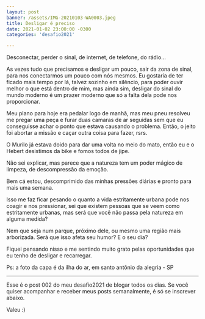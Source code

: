 ```yaml
---
layout: post
banner: /assets/IMG-20210103-WA0003.jpeg
title: Desligar é preciso
date: 2021-01-02 23:00:00 -0300
categories: 'desafio2021'

---
```

Desconectar, perder o sinal, de internet, de telefone, do rádio...

As vezes tudo que precisamos e desligar um pouco, sair da zona de sinal, para nos conectarmos um pouco com nós mesmos. Eu gostaria de ter ficado mais tempo por lá, talvez sozinho em silêncio, para poder ouvir melhor o que está dentro de mim, mas ainda sim, desligar do sinal do mundo moderno é um prazer moderno que só a falta dela pode nos proporcionar.

Meu plano para hoje era pedalar logo de manhã, mas meu pneu resolveu me pregar uma peça e furar duas camaras de ar seguidas sem que eu conseguisse achar o ponto que estava causando o problema. Então, o jeito foi abortar a missão e caçar outra coisa para fazer, rsrs.

O Murilo já estava doido para dar uma volta no meio do mato, então eu e o Hebert desistimos da bike e fomos todos de jipe.

Não sei explicar, mas parece que a natureza tem um poder mágico de limpeza, de descompressão da emoção.

Bem cá estou, descomprimido das minhas pressões diárias e pronto para mais uma semana.

Isso me faz ficar pesando o quanto a vida estritamente urbana pode nos coagir e nos pressionar, sei que existem pessoas que se veem como estritamente urbanas, mas será que você não passa pela natureza em alguma medida?

Nem que seja num parque, próximo dele, ou mesmo uma região mais arborizada. Será que isso afeta seu humor? E o seu dia?

Fiquei pensando nisso e me sentindo muito grato pelas oportunidades que eu tenho de desligar e recarregar.

Ps: a foto da capa é da ilha do ar, em santo antônio da alegria - SP

---

Esse é o post 002 do meu desafio2021 de blogar todos os dias.
Se você quiser acompanhar e receber meus posts semanalmente, é só se inscrever abaixo.

Valeu :)
